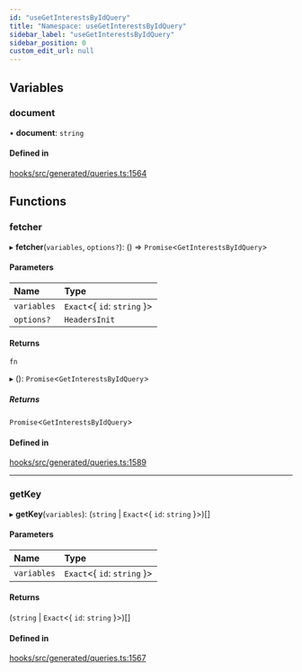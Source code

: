 ```yaml
---
id: "useGetInterestsByIdQuery"
title: "Namespace: useGetInterestsByIdQuery"
sidebar_label: "useGetInterestsByIdQuery"
sidebar_position: 0
custom_edit_url: null
---
```


## Variables

### document

• **document**: `string`

#### Defined in

[hooks/src/generated/queries.ts:1564](https://github.com/AKASHAorg/akasha-core/blob/6ca157f7/libs/hooks/src/generated/queries.ts#L1564)

## Functions

### fetcher

▸ **fetcher**(`variables`, `options?`): () => `Promise`<`GetInterestsByIdQuery`\>

#### Parameters

| Name | Type |
| :------ | :------ |
| `variables` | `Exact`<{ `id`: `string`  }\> |
| `options?` | `HeadersInit` |

#### Returns

`fn`

▸ (): `Promise`<`GetInterestsByIdQuery`\>

##### Returns

`Promise`<`GetInterestsByIdQuery`\>

#### Defined in

[hooks/src/generated/queries.ts:1589](https://github.com/AKASHAorg/akasha-core/blob/6ca157f7/libs/hooks/src/generated/queries.ts#L1589)

___

### getKey

▸ **getKey**(`variables`): (`string` \| `Exact`<{ `id`: `string`  }\>)[]

#### Parameters

| Name | Type |
| :------ | :------ |
| `variables` | `Exact`<{ `id`: `string`  }\> |

#### Returns

(`string` \| `Exact`<{ `id`: `string`  }\>)[]

#### Defined in

[hooks/src/generated/queries.ts:1567](https://github.com/AKASHAorg/akasha-core/blob/6ca157f7/libs/hooks/src/generated/queries.ts#L1567)
